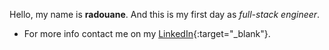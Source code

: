 Hello, my name is **radouane**.
And this is my first day as *full-stack engineer*.
* For more info contact me on my [LinkedIn](https://www.linkedin.com/in/radouane-abounouas "LinkedIn"){:target="_blank"}.
